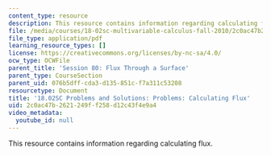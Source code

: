 ```yaml
---
content_type: resource
description: This resource contains information regarding calculating flux.
file: /media/courses/18-02sc-multivariable-calculus-fall-2010/2c0ac47b2621249ff258d12c43f4e9a4_MIT18_02SC_pb_80_comb.pdf
file_type: application/pdf
learning_resource_types: []
license: https://creativecommons.org/licenses/by-nc-sa/4.0/
ocw_type: OCWFile
parent_title: 'Session 80: Flux Through a Surface'
parent_type: CourseSection
parent_uid: 076b5dff-cda3-d135-851c-f7a311c53208
resourcetype: Document
title: '18.02SC Problems and Solutions: Problems: Calculating Flux'
uid: 2c0ac47b-2621-249f-f258-d12c43f4e9a4
video_metadata:
  youtube_id: null
---
```

This resource contains information regarding calculating flux.